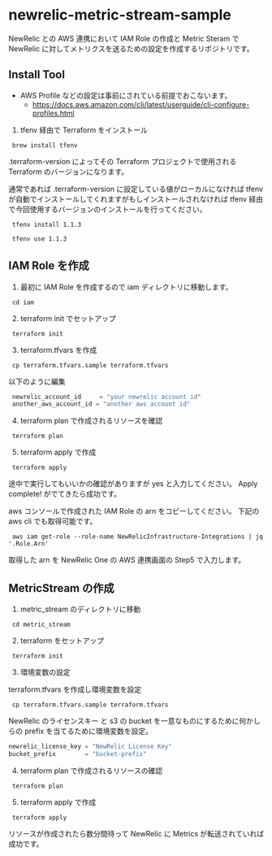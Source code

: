 # newrelic-metric-stream-sample

NewRelic との AWS 連携において IAM Role の作成と Metric Steram で NewRelic に対してメトリクスを送るための設定を作成するリポジトリです。

## Install Tool

- AWS Profile などの設定は事前にされている前提でおこないます。
  - https://docs.aws.amazon.com/cli/latest/userguide/cli-configure-profiles.html
  
1. tfenv 経由で Terraform をインストール

```shell
 brew install tfenv
```

.terraform-version によってその Terraform プロジェクトで使用される Terraform のバージョンになります。

通常であれば .terraform-version に設定している値がローカルになければ tfenv が自動でインストールしてくれますがもしインストールされなければ tfenv 経由で今回使用するバージョンのインストールを行ってください。

```shell
 tfenv install 1.1.3
 
 tfenv use 1.1.3
```

## IAM Role を作成

1. 最初に IAM Role を作成するので iam ディレクトリに移動します。

```shell
 cd iam
```

2. terraform init でセットアップ

```shell
 terraform init
```

3. terraform.tfvars を作成

```shell
 cp terraform.tfvars.sample terraform.tfvars
```

以下のように編集

```terraform
 newrelic_account_id     = "your newrelic account id"
 another_aws_account_id = "another aws account id"
```

4. terraform plan で作成されるリソースを確認

```shell
 terraform plan
```

5. terraform apply で作成

```shell
 terraform apply
```

途中で実行してもいいかの確認がありますが yes と入力してください。
Apply complete! がでてきたら成功です。

aws コンソールで作成された IAM Role の arn をコピーしてください。
下記の aws cli でも取得可能です。
```shell
 aws iam get-role --role-name NewRelicInfrastructure-Integrations | jq '.Role.Arn'
```

取得した arn を NewRelic One の AWS 連携画面の Step5 で入力します。

## MetricStream の作成

1. metric_stream のディレクトリに移動

```shell
 cd metric_stream
```

2. terraform をセットアップ

```shell
 terraform init
```

3. 環境変数の設定

terraform.tfvars を作成し環境変数を設定
```shell
 cp terraform.tfvars.sample terraform.tfvars
```

NewRelic のライセンスキー と s3 の bucket を一意なものにするために何かしらの prefix を当てるために環境変数を設定。

```terraform
newrelic_license_key = "NewRelic License Key"
bucket_prefix        = "bucket-prefix"
```


4. terraform plan で作成されるリソースの確認

```shell
 terraform plan
```

5. terraform apply で作成

```shell
 terraform apply
```

リソースが作成されたら数分間待って NewRelic に Metrics が転送されていれば成功です。
